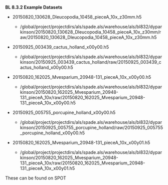 **BL 8.3.2 Example Datasets**
  * 20150820_130628_Dleucopodia_10458_pieceA_10x_z30mm.h5
    * /global/project/projectdirs/als/spade.als/warehouse/als/bl832/dyparkinson/20150820_130628_Dleucopodia_10458_pieceA_10x_z30mm/raw/20150820_130628_Dleucopodia_10458_pieceA_10x_z30mm.h5

  * 20150925_003439_cactus_holland_x00y00.h5
    * /global/project/projectdirs/als/spade.als/warehouse/als/bl832/dyparkinson/20150925_003439_cactus_holland/raw/20150925_003439_cactus_holland_x00y00.h5

  * 20150820_162025_Mvesparium_20948-131_pieceA_10x_x00y00.h5
    * /global/project/projectdirs/als/spade.als/warehouse/als/bl832/dyparkinson/20150820_162025_Mvesparium_20948-131_pieceA_10x/raw/20150820_162025_Mvesparium_20948-131_pieceA_10x_x00y00.h5

  * 20150925_005755_porcupine_holland_x00y00.h5
    * /global/project/projectdirs/als/spade.als/warehouse/als/bl832/dyparkinson/20150925_005755_porcupine_holland/raw/20150925_005755_porcupine_holland_x00y00.h5

  * 20150820_162025_Mvesparium_20948-131_pieceA_10x_x00y01.h5
    * /global/project/projectdirs/als/spade.als/warehouse/als/bl832/dyparkinson/20150820_162025_Mvesparium_20948-131_pieceA_10x/raw/20150820_162025_Mvesparium_20948-131_pieceA_10x_x00y01.h5

These can be found on SPOT
